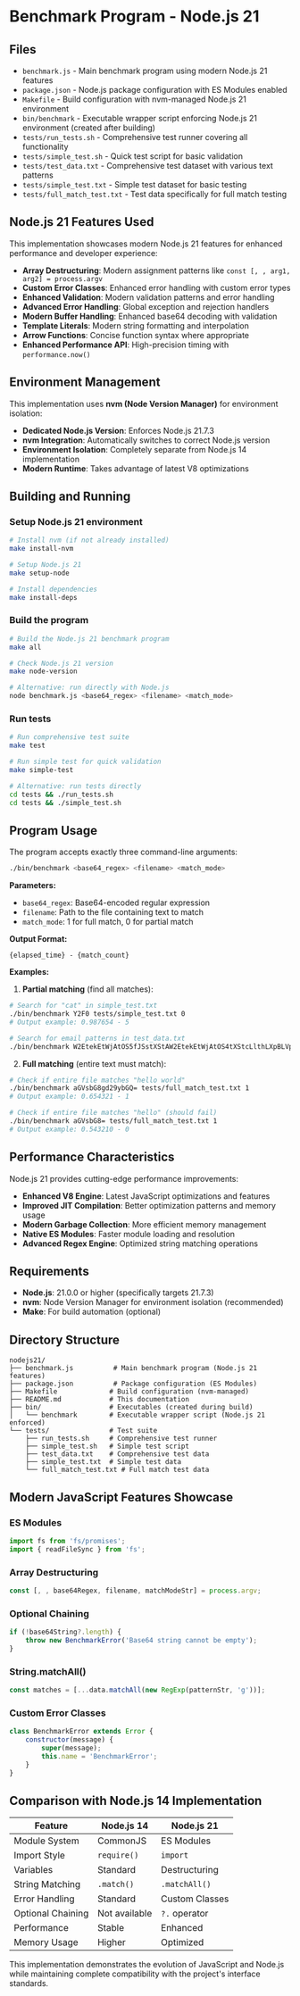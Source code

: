 # Benchmark Program - Node.js 21

## Files
- `benchmark.js` - Main benchmark program using modern Node.js 21 features
- `package.json` - Node.js package configuration with ES Modules enabled
- `Makefile` - Build configuration with nvm-managed Node.js 21 environment
- `bin/benchmark` - Executable wrapper script enforcing Node.js 21 environment (created after building)
- `tests/run_tests.sh` - Comprehensive test runner covering all functionality
- `tests/simple_test.sh` - Quick test script for basic validation
- `tests/test_data.txt` - Comprehensive test dataset with various text patterns
- `tests/simple_test.txt` - Simple test dataset for basic testing
- `tests/full_match_test.txt` - Test data specifically for full match testing

## Node.js 21 Features Used

This implementation showcases modern Node.js 21 features for enhanced performance and developer experience:

- **Array Destructuring**: Modern assignment patterns like `const [, , arg1, arg2] = process.argv`
- **Custom Error Classes**: Enhanced error handling with custom error types  
- **Enhanced Validation**: Modern validation patterns and error handling
- **Advanced Error Handling**: Global exception and rejection handlers
- **Modern Buffer Handling**: Enhanced base64 decoding with validation
- **Template Literals**: Modern string formatting and interpolation
- **Arrow Functions**: Concise function syntax where appropriate
- **Enhanced Performance API**: High-precision timing with `performance.now()`

## Environment Management

This implementation uses **nvm (Node Version Manager)** for environment isolation:

- **Dedicated Node.js Version**: Enforces Node.js 21.7.3
- **nvm Integration**: Automatically switches to correct Node.js version
- **Environment Isolation**: Completely separate from Node.js 14 implementation
- **Modern Runtime**: Takes advantage of latest V8 optimizations

## Building and Running

### Setup Node.js 21 environment
```bash
# Install nvm (if not already installed)
make install-nvm

# Setup Node.js 21
make setup-node

# Install dependencies
make install-deps
```

### Build the program
```bash
# Build the Node.js 21 benchmark program
make all

# Check Node.js 21 version
make node-version

# Alternative: run directly with Node.js
node benchmark.js <base64_regex> <filename> <match_mode>
```

### Run tests
```bash
# Run comprehensive test suite
make test

# Run simple test for quick validation
make simple-test

# Alternative: run tests directly
cd tests && ./run_tests.sh
cd tests && ./simple_test.sh
```

## Program Usage

The program accepts exactly three command-line arguments:

```bash
./bin/benchmark <base64_regex> <filename> <match_mode>
```

**Parameters:**
- `base64_regex`: Base64-encoded regular expression
- `filename`: Path to the file containing text to match
- `match_mode`: 1 for full match, 0 for partial match

**Output Format:**
```
{elapsed_time} - {match_count}
```

**Examples:**

1. **Partial matching** (find all matches):
```bash
# Search for "cat" in simple_test.txt
./bin/benchmark Y2F0 tests/simple_test.txt 0
# Output example: 0.987654 - 5

# Search for email patterns in test_data.txt
./bin/benchmark W2EtekEtWjAtOS5fJSstXStAW2EtekEtWjAtOS4tXStcLlthLXpBLVpdezIsfQ== tests/test_data.txt 0
```

2. **Full matching** (entire text must match):
```bash
# Check if entire file matches "hello world"
./bin/benchmark aGVsbG8gd29ybGQ= tests/full_match_test.txt 1
# Output example: 0.654321 - 1

# Check if entire file matches "hello" (should fail)
./bin/benchmark aGVsbG8= tests/full_match_test.txt 1
# Output example: 0.543210 - 0
```

## Performance Characteristics

Node.js 21 provides cutting-edge performance improvements:

- **Enhanced V8 Engine**: Latest JavaScript optimizations and features
- **Improved JIT Compilation**: Better optimization patterns and memory usage
- **Modern Garbage Collection**: More efficient memory management
- **Native ES Modules**: Faster module loading and resolution
- **Advanced Regex Engine**: Optimized string matching operations

## Requirements

- **Node.js**: 21.0.0 or higher (specifically targets 21.7.3)
- **nvm**: Node Version Manager for environment isolation (recommended)
- **Make**: For build automation (optional)

## Directory Structure

```
nodejs21/
├── benchmark.js          # Main benchmark program (Node.js 21 features)
├── package.json          # Package configuration (ES Modules)
├── Makefile             # Build configuration (nvm-managed)
├── README.md            # This documentation
├── bin/                 # Executables (created during build)
│   └── benchmark        # Executable wrapper script (Node.js 21 enforced)
└── tests/               # Test suite
    ├── run_tests.sh     # Comprehensive test runner
    ├── simple_test.sh   # Simple test script
    ├── test_data.txt    # Comprehensive test data
    ├── simple_test.txt  # Simple test data
    └── full_match_test.txt # Full match test data
```

## Modern JavaScript Features Showcase

### ES Modules
```javascript
import fs from 'fs/promises';
import { readFileSync } from 'fs';
```

### Array Destructuring
```javascript
const [, , base64Regex, filename, matchModeStr] = process.argv;
```

### Optional Chaining
```javascript
if (!base64String?.length) {
    throw new BenchmarkError('Base64 string cannot be empty');
}
```

### String.matchAll()
```javascript
const matches = [...data.matchAll(new RegExp(patternStr, 'g'))];
```

### Custom Error Classes
```javascript
class BenchmarkError extends Error {
    constructor(message) {
        super(message);
        this.name = 'BenchmarkError';
    }
}
```

## Comparison with Node.js 14 Implementation

| Feature | Node.js 14 | Node.js 21 |
|---------|------------|-------------|
| Module System | CommonJS | ES Modules |
| Import Style | `require()` | `import` |
| Variables | Standard | Destructuring |
| String Matching | `.match()` | `.matchAll()` |
| Error Handling | Standard | Custom Classes |
| Optional Chaining | Not available | `?.` operator |
| Performance | Stable | Enhanced |
| Memory Usage | Higher | Optimized |

This implementation demonstrates the evolution of JavaScript and Node.js while maintaining complete compatibility with the project's interface standards. 